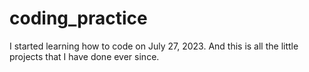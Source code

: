 # coding_practice
I started learning how to code on July 27, 2023. And this is all the little projects that I have done ever since.
